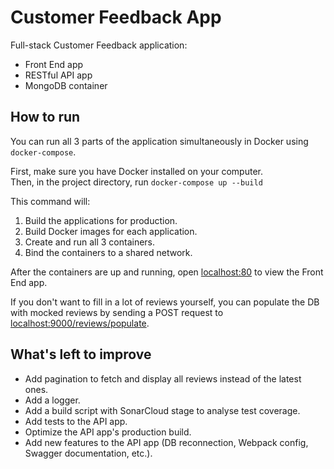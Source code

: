 # Customer Feedback App

Full-stack Customer Feedback application:
- Front End app 
- RESTful API app
- MongoDB container

## How to run

You can run all 3 parts of the application simultaneously in Docker using `docker-compose`.

First, make sure you have Docker installed on your computer.\
Then, in the project directory, run `docker-compose up --build`

This command will:
1. Build the applications for production.
2. Build Docker images for each application. 
3. Create and run all 3 containers.
4. Bind the containers to a shared network.

After the containers are up and running, open [localhost:80](http://localhost:80) to view the Front End app.

If you don't want to fill in a lot of reviews yourself, you can populate the DB with mocked reviews by sending a POST request to [localhost:9000/reviews/populate](http://localhost:9000/reviews/populate).

## What's left to improve

- Add pagination to fetch and display all reviews instead of the latest ones.
- Add a logger.
- Add a build script with SonarCloud stage to analyse test coverage.
- Add tests to the API app.
- Optimize the API app's production build.
- Add new features to the API app (DB reconnection, Webpack config, Swagger documentation, etc.).